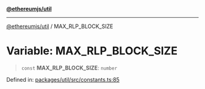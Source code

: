 [**@ethereumjs/util**](../README.md)

***

[@ethereumjs/util](../README.md) / MAX\_RLP\_BLOCK\_SIZE

# Variable: MAX\_RLP\_BLOCK\_SIZE

> `const` **MAX\_RLP\_BLOCK\_SIZE**: `number`

Defined in: [packages/util/src/constants.ts:85](https://github.com/ethereumjs/ethereumjs-monorepo/blob/master/packages/util/src/constants.ts#L85)
